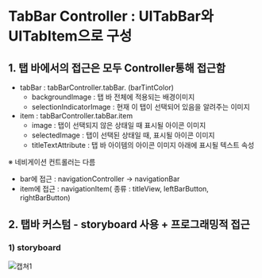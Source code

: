 # TabBar Controller : UITabBar와 UITabItem으로 구성

## 1. 탭 바에서의 접근은 모두 Controller통해 접근함
- tabBar : tabBarController.tabBar. (barTintColor)
    - backgroundImage : 탭 바 전체에 적용되는 배경이미지
    - selectionIndicatorImage : 현재 이 탭이 선택되어 있음을 알려주는 이미지
- item : tabBarController.tabBar.item
    - image : 탭이 선택되지 않은 상태일 때 표시될 아이콘 이미지
    - selectedImage : 탭이 선택된 상태일 때, 표시될 아이콘 이미지
    - titleTextAttribute : 탭 바 아이템의 아이콘 이미지 아래에 표시될 텍스트 속성
 
 ※ 네비게이션 컨트롤러는 다름
  - bar에 접근 : navigationController -> navigationBar
  - item에 접근 : navigationItem( 종류 : titleView, leftBarButton, rightBarButton)
  
  ## 2. 탭바 커스텀 - storyboard 사용 + 프로그래밍적 접근
  ### 1) storyboard
  ![캡쳐1](https://user-images.githubusercontent.com/48436020/100585429-ee09d280-3330-11eb-8db0-1c1db1a3f9b0.png)
